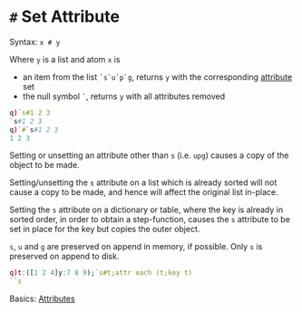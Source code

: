 # `#` Set Attribute




Syntax: `x # y`

Where `y` is a list and atom `x` is 

-   an item from the list `` `s`u`p`g ``, returns `y` with the corresponding [attribute](../basics/elements.md#/#attributes) set
-   the null symbol `` ` ``, returns `y` with all attributes removed

```q
q)`s#1 2 3
`s#1 2 3
q)`#`s#1 2 3
1 2 3
```

Setting or unsetting an attribute other than `s` (i.e. `upg`) causes a copy of the object to be made. 

Setting/unsetting the `s` attribute on a list which is already sorted will not cause a copy to be made, and hence will affect the original list in-place. 

Setting the `s` attribute on a dictionary or table, where the key is already in sorted order, in order to obtain a step-function, causes the `s` attribute to be set in place for the key but copies the outer object. 

`s`, `u` and `g` are preserved on append in memory, if possible.
Only `s` is preserved on append to disk.

```q
q)t:([1 2 4]y:7 8 9);`s#t;attr each (t;key t)
``s
```


<i class="far fa-hand-point-right"></i> 
Basics: [Attributes](../basics/elements.md#/#attributes)


